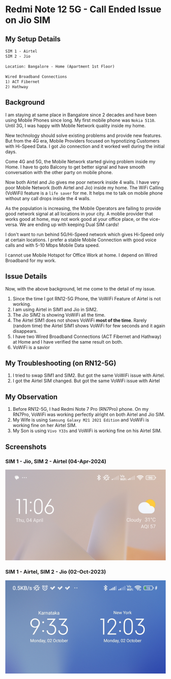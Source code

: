 # Redmi Note 12 5G - Call Ended Issue on Jio SIM

## My Setup Details 
```
SIM 1 - Airtel 
SIM 2 - Jio 

Location: Bangalore - Home (Apartment 1st Floor)

Wired Broadband Connections 
1) ACT Fibernet
2) Hathway
```

## Background
I am staying at same place in Bangalore since 2 decades and have been using Mobile Phones since long.  My first mobile phone was `Nokia 5110`.  Until 3G, I was happy with Mobile Network quality inside my home.

New technology should solve existing problems and provide new features. But from the 4G era, Mobile Providers focused on hypnotizing Customers with Hi-Speed Data.  I got Jio connection and it worked well during the initial days. 

Come 4G and 5G, the Mobile Network started giving problem inside my Home. I have to goto Balcony to get better signal and have smooth conversation with the other party on mobile phone.

Now both Airtel and Jio gives me poor network inside 4 walls.  I have very poor Mobile Network (both Airtel and Jio) inside my home.  The WiFi Calling (VoWiFi) feature is a `life saver` for me.  It helps me to talk on mobile phone without any call drops inside the 4 walls.

As the population is increasing, the Mobile Operators are failing to provide good network signal at all locations in your city.  A moblie provider that works good at home, may not work good at your office place, or the vice-versa.  We are ending up with keeping Dual SIM cards!

I don't want to run behind 5G/Hi-Speed network which gives Hi-Speed only at certain locations. I prefer a stable Mobile Connection with good voice calls and with 5-10 Mbps Mobile Data speed. 

I cannot use Mobile Hotspot for Office Work at home. I depend on Wired Broadband for my work. 

## Issue Details
Now, with the above background, let me come to the detail of my issue.
1. Since the time I got RN12-5G Phone, the VoWiFi Feature of Airtel is not working.
1. I am using Airtel in SIM1 and Jio in SIM2.
1. The Jio SIM2 is showing VoWiFi all the time.
1. The Airtel SIM1 does not shows VoWiFi **most of the time**.  Rarely (random time) the Airtel SIM1 shows VoWiFi for few seconds and it again disappears.
1. I have two Wired Broadband Connections (ACT Fibernet and Hathway) at Home and I have verified the same result on both. 
1. VoWiFi is a savior 

## My Troubleshooting (on RN12-5G)
1. I tried to swap SIM1 and SIM2. But got the same VoWiFi issue with  Airtel.
1. I got the Airtel SIM changed.  But got the same VoWiFi issue with Airtel 

## My Observation
1. Before RN12-5G, I had Redmi Note 7 Pro (RN7Pro) phone. On my RN7Pro, VoWiFi was working perfectly alright on both Airtel and Jio SIM.
1. My Wife is using `Samsung Galaxy M21 2021 Edition` and VoWiFi is working fine on her Airtel SIM.
1. My Son is using `Vivo Y33s` and VoWiFi is working fine on his Airtel SIM.


## Screenshots 

### SIM 1 - Jio, SIM 2 - Airtel (04-Apr-2024)
![Image](./images/RN12-5G-VoWiFi-20240404-1106.jpg)

### SIM 1 - Airtel, SIM 2 - Jio (02-Oct-2023)
![Image](./images/RN12-5G-VoWiFi-20231002-0933.jpg)
